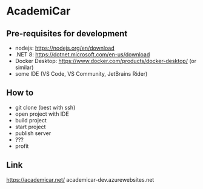 # AcademiCar

## Pre-requisites for development
 - nodejs: https://nodejs.org/en/download
 - .NET 8: https://dotnet.microsoft.com/en-us/download
 - Docker Desktop: https://www.docker.com/products/docker-desktop/ (or similar)
 - some IDE (VS Code, VS Community, JetBrains Rider)

## How to
 - git clone (best with ssh)
 - open project with IDE
 - build project
 - start project
 - publish server
 - ???
 - profit

## Link
https://academicar.net/
academicar-dev.azurewebsites.net
